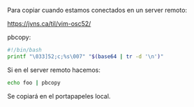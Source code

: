 Para copiar cuando estamos conectados en un server remoto:

https://jvns.ca/til/vim-osc52/

pbcopy:
```bash
#!/bin/bash
printf "\033]52;c;%s\007" "$(base64 | tr -d '\n')"
```

Si en el server remoto hacemos:
```bash
echo foo | pbcopy
```
Se copiará en el portapapeles local.
